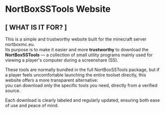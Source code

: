 # NortBoxSSTools Website

## [ WHAT IS IT FOR? ]

This is a simple and trustworthy website built for the minecraft server nortboxmc.eu.  
Its purpose is to make it easier and more **trustworthy** to download the **NortBoxSSTools** — a collection of small utility programs mainly used for viewing a player's computer during a screenshare (SS).

These tools are normally bundled in the full NortBoxSSTools package, but if a player feels uncomfortable launching the entire toolset directly, this website offers a more transparent alternative:  
you can download only the specific tools you need, directly from a verified source.

Each download is clearly labeled and regularly updated, ensuring both ease of use and peace of mind.
